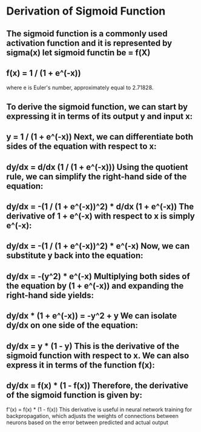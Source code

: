 # Derivation of Sigmoid Function

The sigmoid function is a commonly used activation function
and it is represented by sigma(x) 
let sigmoid functin be  = f(X)
---------------------------------------------------------------------------------------------------
f(x) = 1 / (1 + e^(-x))
--------------------------------------------------------------------------------------------
where e is Euler's number, approximately equal to 2.71828.

To derive the sigmoid function, we can start by expressing it in terms of its output y and input x:
---------------------------------------------------------------------------------------------------

y = 1 / (1 + e^(-x)) 
  Next, we can differentiate both sides of the equation with respect to x:
---------------------------------------------------------------------------------------------------

dy/dx = d/dx (1 / (1 + e^(-x)))
Using the quotient rule, we can simplify the right-hand side of the equation:
---------------------------------------------------------------------------------------------------

dy/dx = -(1 / (1 + e^(-x))^2) * d/dx (1 + e^(-x))
The derivative of 1 + e^(-x) with respect to x is simply e^(-x):
---------------------------------------------------------------------------------------------------

dy/dx = -(1 / (1 + e^(-x))^2) * e^(-x)
Now, we can substitute y back into the equation:
---------------------------------------------------------------------------------------------------

dy/dx = -(y^2) * e^(-x)
Multiplying both sides of the equation by (1 + e^(-x)) and expanding the right-hand side yields:
---------------------------------------------------------------------------------------------------
dy/dx * (1 + e^(-x)) = -y^2 + y
We can isolate dy/dx on one side of the equation:
---------------------------------------------------------------------------------------------------

dy/dx = y * (1 - y)
This is the derivative of the sigmoid function with respect to x. We can also express it in terms of the function f(x):
---------------------------------------------------------------------------------------------------

dy/dx = f(x) * (1 - f(x))
Therefore, the derivative of the sigmoid function is given by:
---------------------------------------------------------------------------------------------------

f'(x) = f(x) * (1 - f(x))
This derivative is useful in neural network training for backpropagation, which adjusts the weights of connections between neurons based on the error between predicted and actual output
